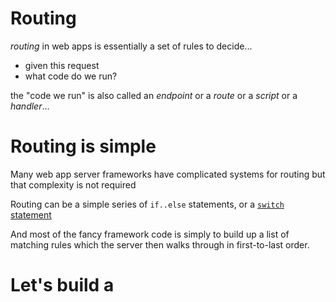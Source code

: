 # Routing

*routing* in web apps is essentially a set of rules to decide...
  * given this request
  * what code do we run?
  
the "code we run" is also called an *endpoint* or a *route* or a *script* or a *handler*...

# Routing is simple

Many web app server frameworks have complicated systems for routing but that complexity is not required

Routing can be a simple series of `if..else` statements, or a [`switch` statement](https://developer.mozilla.org/en-US/docs/Web/JavaScript/Reference/Statements/switch) 

And most of the fancy framework code is simply to build up a list of matching rules which the server then walks through in first-to-last order.

# Let's build a 